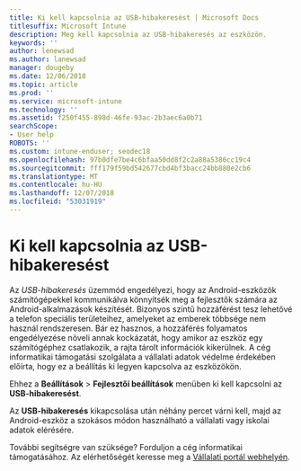 ```yaml
---
title: Ki kell kapcsolnia az USB-hibakeresést | Microsoft Docs
titlesuffix: Microsoft Intune
description: Meg kell kapcsolnia az USB-hibakeresés az eszközön.
keywords: ''
author: lenewsad
ms.author: lanewsad
manager: dougeby
ms.date: 12/06/2018
ms.topic: article
ms.prod: ''
ms.service: microsoft-intune
ms.technology: ''
ms.assetid: f250f455-898d-46fe-93ac-2b3aec6a0b71
searchScope:
- User help
ROBOTS: ''
ms.custom: intune-enduser; seodec18
ms.openlocfilehash: 97b0dfe7be4c6bfaa50dd8f2c2a88a5386cc19c4
ms.sourcegitcommit: fff179f59bd542677cbd4bf3bacc24bb880e2cb6
ms.translationtype: MT
ms.contentlocale: hu-HU
ms.lasthandoff: 12/07/2018
ms.locfileid: "53031919"
---
```

# <a name="you-need-to-turn-off-usb-debugging"></a>Ki kell kapcsolnia az USB-hibakeresést

Az _USB-hibakeresés_ üzemmód engedélyezi, hogy az Android-eszközök számítógépekkel kommunikálva könnyítsék meg a fejlesztők számára az Android-alkalmazások készítését. Bizonyos szintű hozzáférést tesz lehetővé a telefon speciális területeihez, amelyeket az emberek többsége nem használ rendszeresen. Bár ez hasznos, a hozzáférés folyamatos engedélyezése növeli annak kockázatát, hogy amikor az eszköz egy számítógéphez csatlakozik, a rajta tárolt információk kikerülnek. A cég informatikai támogatási szolgálata a vállalati adatok védelme érdekében előírta, hogy ez a beállítás ki legyen kapcsolva az eszközökön.

Ehhez a **Beállítások** > **Fejlesztői beállítások** menüben ki kell kapcsolni az **USB-hibakeresést**.

Az **USB-hibakeresés** kikapcsolása után néhány percet várni kell, majd az Android-eszköz a szokásos módon használható a vállalati vagy iskolai adatok elérésére.

További segítségre van szüksége? Forduljon a cég informatikai támogatásához. Az elérhetőségét keresse meg a [Vállalati portál webhelyén](https://go.microsoft.com/fwlink/?linkid=2010980).
